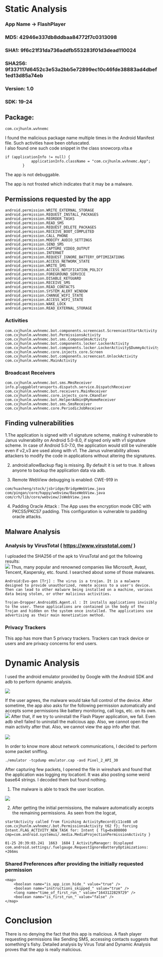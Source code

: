 # Static Analysis

### App Name  -> FlashPlayer
### MD5:	42946e337db8ddbaa84772f7c0313098	 
### SHA1:	9f6c21f31da736addfb553283f01d3dead110024	 
### SHA256:	9f337117d6452c3e53a2bb5e72899ec10c46fde38883ad4dbef1ed13d85a74eb
### Version: 1.0
### SDK:	 19-24
## Package:
```
com.cxjhunlm.wvhnemc
```


I found the malicious package name multiple times in the Android Manifest file. Such activities have been obfuscated.<br>
I also found one such code snippet in the class snowcorp.vita.e
```
if (applicationInfo != null) {
            applicationInfo.className = "com.cxjhunlm.wvhnemc.App";
        }
```

The app is not debuggable.<br>

The app is not frosted which indicates that it may be a malware.

## Permissions requested by the app
```
android.permission.WRITE_EXTERNAL_STORAGE
android.permission.REQUEST_INSTALL_PACKAGES
android.permission.REORDER_TASKS
android.permission.READ_SMS
android.permission.REQUEST_DELETE_PACKAGES
android.permission.RECEIVE_BOOT_COMPLETED
android.permission.CALL_PHONE
android.permission.MODIFY_AUDIO_SETTINGS
android.permission.SEND_SMS
android.permission.CAPTURE_VIDEO_OUTPUT
android.permission.INTERNET
android.permission.REQUEST_IGNORE_BATTERY_OPTIMIZATIONS
android.permission.ACCESS_NETWORK_STATE
android.permission.WRITE_SMS
android.permission.ACCESS_NOTIFICATION_POLICY
android.permission.FOREGROUND_SERVICE
android.permission.DISABLE_KEYGUARD
android.permission.RECEIVE_SMS
android.permission.READ_CONTACTS
android.permission.SYSTEM_ALERT_WINDOW
android.permission.CHANGE_WIFI_STATE
android.permission.ACCESS_WIFI_STATE
android.permission.WAKE_LOCK
android.permission.READ_EXTERNAL_STORAGE
```

### Activities
```
com.cxjhunlm.wvhnemc.bot.components.screencast.ScreencastStartActivity
com.cxjhunlm.wvhnemc.bot.PermissionsActivity
com.cxjhunlm.wvhnemc.bot.sms.ComposeSmsActivity
com.cxjhunlm.wvhnemc.bot.components.locker.LockerActivity
com.cxjhunlm.wvhnemc.bot.components.locker.LockerActivity$DummyActivity
com.cxjhunlm.wvhnemc.core.injects_core.Screen
com.cxjhunlm.wvhnemc.bot.components.screencast.UnlockActivity
com.cxjhunlm.wvhnemc.MainActivity

```
### Broadcast Receivers
```
com.cxjhunlm.wvhnemc.bot.sms.MmsReceiver
info.pluggabletransports.dispatch.service.DispatchReceiver
com.cxjhunlm.wvhnemc.bot.receivers.MainReceiver
com.cxjhunlm.wvhnemc.core.injects_core.CHandler
com.cxjhunlm.wvhnemc.bot.HelperAdmin$MyHomeReceiver
com.cxjhunlm.wvhnemc.bot.sms.SmsReceiver
com.cxjhunlm.wvhnemc.core.PeriodicJobReceiver
```

## Finding vulnerabilities

1.The application is signed with v1 signature scheme, making it vulnerable to Janus vulnerability on Android 5.0-8.0, if signed only with v1 signature scheme. In case of Android 5.0-7.0, the application would still be vulnerable even if v2,v3 are used along with v1. The Janus vulnerability allows attackers to modify the code in applications without altering the signatures.

2. android:allowBackup flag is missing. By default it is set to true. It allows anyone to backup the application data via adb.

3. Remote WebView debugging is enabled: CWE-919 in 
```
com/huasheng/stock/jsbridge/BridgeWebView.java
com/pingan/core/happy/webview/BaseWebView.java
com/crh/lib/core/webview/JsWebView.java
```

4. Padding Oracle Attack : 	The App uses the encryption mode CBC with PKCS5/PKCS7 padding. This configuration is vulnerable to padding oracle attacks.

## Malware Analysis

### Analysis by VirusTotal ( https://www.virustotal.com/ )

I uploaded the SHA256 of the apk to VirusTotal and got the following results: <br>
<img src='https://github.com/0xSh4dy/infosec_writeups/blob/images/ss1.png'/>
Thus, many popular and renowned companies like Microsoft, Avast, Tencent, Kaspersky, etc. found. I searched about some of those 
malwares.


```
Android:Evo-gen [Trj] : The virus is a trojan. It is a malware designed to provide unauthorized, remote access to a user's device. Then can lead to other malware being installed on a machine, various data being stolen, or other malicious activities.

Trojan-Dropper.AndroidOS.Agent.sl : It installs applications invisibly to the user. These applications are contained in the body of the Trojan and hidden on the system once installed. The applications use advertising as their main monetization method.

```

### Privacy Trackers
 This app has more than 5 privacy trackers. Trackers can track device or users and are privacy concerns for end users.



# Dynamic Analysis

I used the android emulator provided by Google with the Android SDK and adb to perform dynamic analysis.

<img src='https://github.com/0xSh4dy/infosec_writeups/blob/images/fullCtrl.png'/>

If the user agrees, the malware would take full control of the device. 
After sometime, the app also asks for the following permission automatically and accepts some permissions like battery monitoring, call logs, etc. on its own.
<img src='https://github.com/0xSh4dy/infosec_writeups/blob/images/ss6.png'/>
After that, if we try to uninstall the Flash Player application, we fail. Even adb shell failed to uninstall the malicious app. Also, we cannot open the main activity after that. Also, we cannot view the app info after that. <br><br>
<img src='https://github.com/0xSh4dy/infosec_writeups/blob/images/notUninstall.png'/>

In order to know more about network communications, I decided to perform some packet sniffing.

```
./emulator -tcpdump emulator.cap -avd Pixel_2_API_30
```

After capturing few packets, I opened the file in wireshark and found that the application was logging my locationl. It was also posting some weird base64 strings. I decoded them but found nothing.

1. The malware is able to track the user location.

<img src='https://github.com/0xSh4dy/infosec_writeups/blob/images/location.png'/> 

2. After getting the initial permissions, the malware automatically accepts the remaining permissions.
As seen from the logcat,
```
startActivity called from finishing ActivityRecord{c11ce88 u0 com.cxjhunlm.wvhnemc/.bot.PermissionsActivity t62 f}; forcing Intent.FLAG_ACTIVITY_NEW_TASK for: Intent { flg=0x800000 cmp=com.android.systemui/.media.MediaProjectionPermissionActivity }
```

```
01-25 20:39:03.241  1663  1684 I ActivityManager: Displayed com.android.settings/.fuelgauge.RequestIgnoreBatteryOptimizations: +266ms
```
### Shared Preferences after providing the initially requested permission
```
<map>
    <boolean name="is_app_icon_hide_" value="true" />
    <boolean name="instructions_skipped_" value="true" />
    <long name="time_of_first_run_" value="1643122829729" />
    <boolean name="is_first_run_" value="false" />
</map>

```


# Conclusion
There is no denying the fact that this app is malicious. A flash player requesting permissions like Sending SMS, accessing contacts suggests that something's fishy. Detailed analysis by Virus Total and Dynamic Analysis proves that the app is really malicious.
